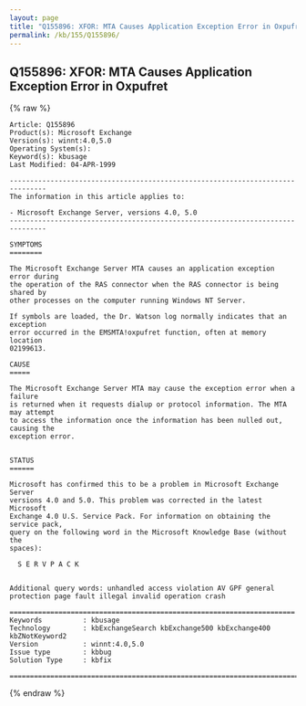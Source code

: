 ```yaml
---
layout: page
title: "Q155896: XFOR: MTA Causes Application Exception Error in Oxpufret"
permalink: /kb/155/Q155896/
---
```


## Q155896: XFOR: MTA Causes Application Exception Error in Oxpufret

{% raw %}

	Article: Q155896
	Product(s): Microsoft Exchange
	Version(s): winnt:4.0,5.0
	Operating System(s): 
	Keyword(s): kbusage
	Last Modified: 04-APR-1999
	
	-------------------------------------------------------------------------------
	The information in this article applies to:
	
	- Microsoft Exchange Server, versions 4.0, 5.0 
	-------------------------------------------------------------------------------
	
	SYMPTOMS
	========
	
	The Microsoft Exchange Server MTA causes an application exception error during
	the operation of the RAS connector when the RAS connector is being shared by
	other processes on the computer running Windows NT Server.
	
	If symbols are loaded, the Dr. Watson log normally indicates that an exception
	error occurred in the EMSMTA!oxpufret function, often at memory location
	02199613.
	
	CAUSE
	=====
	
	The Microsoft Exchange Server MTA may cause the exception error when a failure
	is returned when it requests dialup or protocol information. The MTA may attempt
	to access the information once the information has been nulled out, causing the
	exception error.
	
	
	STATUS
	======
	
	Microsoft has confirmed this to be a problem in Microsoft Exchange Server
	versions 4.0 and 5.0. This problem was corrected in the latest Microsoft
	Exchange 4.0 U.S. Service Pack. For information on obtaining the service pack,
	query on the following word in the Microsoft Knowledge Base (without the
	spaces):
	
	  S E R V P A C K
	
	
	Additional query words: unhandled access violation AV GPF general protection page fault illegal invalid operation crash
	
	======================================================================
	Keywords          : kbusage 
	Technology        : kbExchangeSearch kbExchange500 kbExchange400 kbZNotKeyword2
	Version           : winnt:4.0,5.0
	Issue type        : kbbug
	Solution Type     : kbfix
	
	=============================================================================
	

{% endraw %}
